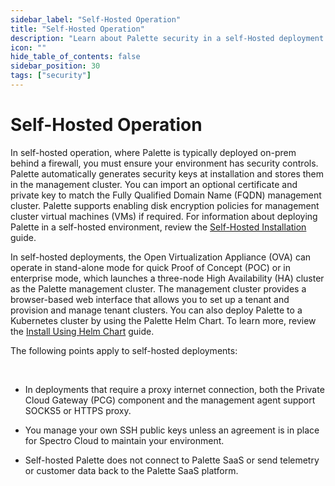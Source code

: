 ```yaml
---
sidebar_label: "Self-Hosted Operation"
title: "Self-Hosted Operation"
description: "Learn about Palette security in a self-Hosted deployment."
icon: ""
hide_table_of_contents: false
sidebar_position: 30
tags: ["security"]
---
```





# Self-Hosted Operation

In self-hosted operation, where Palette is typically deployed on-prem behind a firewall, you must ensure your environment has security controls. Palette automatically generates security keys at installation and stores them in the management cluster. You can import an optional certificate and private key to match the Fully Qualified Domain Name (FQDN) management cluster. Palette supports enabling disk encryption policies for management cluster virtual machines (VMs) if required. For information about deploying Palette in a self-hosted environment, review the [Self-Hosted Installation](../../enterprise-version/enterprise-version.md) guide.

In self-hosted deployments, the Open Virtualization Appliance (OVA) can operate in stand-alone mode for quick Proof of Concept (POC) or in enterprise mode, which launches a three-node High Availability (HA) cluster as the Palette management cluster. The management cluster provides a browser-based web interface that allows you to set up a tenant and provision and manage tenant clusters. You can also deploy Palette to a Kubernetes cluster by using the Palette Helm Chart. To learn more, review the [Install Using Helm Chart](../../enterprise-version/install-palette/install-on-kubernetes/install.md) guide.


The following points apply to self-hosted deployments:

<br />

- In deployments that require a proxy internet connection, both the Private Cloud Gateway (PCG) component and the management agent support SOCKS5 or HTTPS proxy.


- You manage your own SSH public keys unless an agreement is in place for Spectro Cloud to maintain your environment.


- Self-hosted Palette does not connect to Palette SaaS or send telemetry or customer data back to the Palette SaaS platform.
